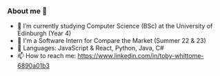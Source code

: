 ### About me 👋



- 🔭 I’m currently studying Computer Science (BSc) at the University of Edinburgh (Year 4)
- 🚀 I'm a Software Intern for Compare the Market (Summer 22 & 23)
- 🌱 Languages: JavaScript & React, Python, Java, C#
- 📫 How to reach me: https://www.linkedin.com/in/toby-whittome-6890a01b3


